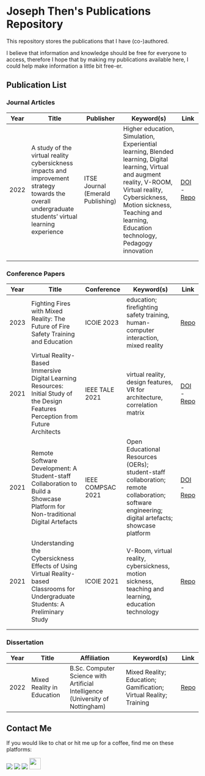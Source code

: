 # Joseph Then's Publications Repository
This repository stores the publications that I have (co-)authored.

I believe that information and knowledge should be free for everyone to access, therefore I hope that by making my publications available here, I could help make information a little bit free-er.

## Publication List
### Journal Articles
| Year | Title | Publisher | Keyword(s) | Link |
|------|-------|-----------|------------|------|
| 2022 | A study of the virtual reality cybersickness impacts and improvement strategy towards the overall undergraduate students’ virtual learning experience | ITSE Journal (Emerald Publishing) | Higher education, Simulation, Experiential learning, Blended learning, Digital learning, Virtual and augment reality, V-ROOM, Virtual reality, Cybersickness, Motion sickness, Teaching and learning, Education technology, Pedagogy innovation | [DOI](https://doi.org/10.1108/ITSE-10-2021-0193) - [Repo](https://github.com/josephthen3320/publication-repo/blob/9fefe05d8923d299f98dda91eaa8470f478c3dee/Journal%20Articles/10-1108_ITSE-10-2021-0193.pdf)|
|  |  |  |  |  |
|  |  |  |  |  |

### Conference Papers
| Year | Title | Conference | Keyword(s) | Link |
|------|-------|------------|------------|------|
| 2023 | Fighting Fires with Mixed Reality: The Future of Fire Safety Training and Education | ICOIE 2023 | education; firefighting safety training, human-computer interaction, mixed reality | [Repo](https://github.com/josephthen3320/publication-repo/blob/62e6ff4523d7b119769417a43ffb5124a1657259/Conference%20Papers/ICOIE2023_Fighting%20Fires%20with%20Mixed%20Reality%20-%20The%20Future%20of%20Fire%20Safety%20Training%20and%20Education.pdf) |
| 2021 | Virtual Reality-Based Immersive Digital Learning Resources: Initial Study of the Design Features Perception from Future Architects | IEEE TALE 2021 | virtual reality, design features, VR for architecture, correlation matrix | [DOI](https://doi.org/10.1109/TALE52509.2021.9678682) - [Repo](https://github.com/josephthen3320/publication-repo/blob/92428dedfb621ab51858258ef895d6ff2b3322f6/Conference%20Papers/TALE2021_VR-Based%20Immersive%20Digital%20Learning%20Resources%20-%20Initial%20Study%20of%20the%20Design%20Features%20Perception%20from%20Future%20Architects.pdf) |
| 2021 | Remote Software Development: A Student-staff Collaboration to Build a Showcase Platform for Non-traditional Digital Artefacts | IEEE COMPSAC 2021 | Open Educational Resources (OERs); student-staff collaboration; remote collaboration; software engineering; digital artefacts; showcase platform | [DOI](https://doi.org/10.1109/COMPSAC51774.2021.00154) - [Repo](https://github.com/josephthen3320/publication-repo/blob/68ace192db761870f778f00dabfa8d76e513397d/Conference%20Papers/COMPSAC2021_Remote%20Software%20Development%20-%20A%20Student-staff%20Collaboration%20to%20Build%20a%20Showcase%20Platform%20for%20Non-traditional%20Digital%20Artefacts.pdf) |
| 2021 | Understanding the Cybersickness Effects of Using Virtual Reality-based Classrooms for Undergraduate Students: A Preliminary Study | ICOIE 2021 | V-Room, virtual reality, cybersickness, motion sickness, teaching and learning, education technology | [Repo](https://github.com/josephthen3320/publication-repo/blob/68ace192db761870f778f00dabfa8d76e513397d/Conference%20Papers/ICOIE2021_Understanding%20the%20Cybersickness%20Effects%20of%20Using%20VR-based%20Classrooms%20for%20UG%20Students%20-%20A%20Preliminary%20Study.pdf) |
|      |                                                              |                   |                                                              |                                                              |
|  |  |  |  |  |

### Dissertation

| Year | Title                      | Affiliation                                                  | Keyword(s)                                                   | Link                                                         |
| ---- | -------------------------- | ------------------------------------------------------------ | ------------------------------------------------------------ | ------------------------------------------------------------ |
| 2022 | Mixed Reality in Education | B.Sc. Computer Science with Artificial Intelligence (University of Nottingham) | Mixed Reality; Education; Gamification; Virtual Reality; Training | [Repo](https://github.com/josephthen3320/publication-repo/blob/fc05a90cb46e02aac05c7afb71f69642c83167fc/Thesis-Dissertation/JT_dissertation_2022.pdf) |



## Contact Me

If you would like to chat or hit me up for a coffee, find me on these platforms:

<a href="mailto:josephthenara@outlook.com"><img src="https://img.shields.io/badge/Microsoft_Outlook-0078D4?style=for-the-badge&logo=microsoft-outlook&logoColor=white"></a>
<a href="https://www.linkedin.com/in/josephthenara"><img src="https://img.shields.io/badge/LinkedIn-0077B5?style=for-the-badge&logo=linkedin&logoColor=white"></a>
<a href="https://instagram.com/josephthen3320"><img src="https://img.shields.io/badge/Instagram-E4405F?style=for-the-badge&logo=instagram&logoColor=white"></a>
<a href="https://orcid.org/0000-0002-7584-0245"><img src="https://upload.wikimedia.org/wikipedia/commons/0/06/ORCID_iD.svg" width="30px"></a>
